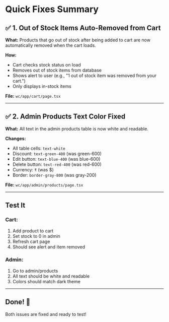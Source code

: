 # Quick Fixes Summary

## ✅ 1. Out of Stock Items Auto-Removed from Cart

**What:** Products that go out of stock after being added to cart are now automatically removed when the cart loads.

**How:** 
- Cart checks stock status on load
- Removes out of stock items from database
- Shows alert to user (e.g., "1 out of stock item was removed from your cart.")
- Only displays in-stock items

**File:** `wc/app/cart/page.tsx`

---

## ✅ 2. Admin Products Text Color Fixed

**What:** All text in the admin products table is now white and readable.

**Changes:**
- All table cells: `text-white`
- Discount: `text-green-400` (was green-600)
- Edit button: `text-blue-400` (was blue-600)
- Delete button: `text-red-400` (was red-600)
- Currency: `₹` (was $)
- Border: `border-gray-800` (was gray-200)

**File:** `wc/app/admin/products/page.tsx`

---

## Test It

### Cart:
1. Add product to cart
2. Set stock to 0 in admin
3. Refresh cart page
4. Should see alert and item removed

### Admin:
1. Go to admin/products
2. All text should be white and readable
3. Colors should match dark theme

---

## Done! 🎉

Both issues are fixed and ready to test!
